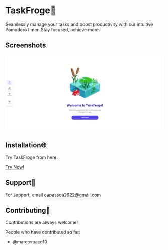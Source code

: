 
# TaskFroge🐸

Seamlessly manage your tasks and boost productivity with our intuitive Pomodoro timer. Stay focused, achieve more.

## Screenshots

![App Screenshot](img2024.png)


## Installation🌐

Try TaskFroge from here:

[Try Now!](https://taskfroge-6c8fe.web.app/#)
    
## Support🚨

For support, email capassoa2922@gmail.com


## Contributing🙇

Contributions are always welcome!

People who have contributed so far:

- @marcospace10

